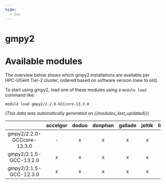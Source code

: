 ```yaml
---
hide:
  - toc
---
```


gmpy2
=====

# Available modules


The overview below shows which gmpy2 installations are available per HPC-UGent Tier-2 cluster, ordered based on software version (new to old).

To start using gmpy2, load one of these modules using a `module load` command like:

```shell
module load gmpy2/2.2.0-GCCcore-13.3.0
```

*(This data was automatically generated on {{modules_last_updated}})*

| |accelgor|doduo|donphan|gallade|joltik|litleo|shinx|
| :---: | :---: | :---: | :---: | :---: | :---: | :---: | :---: |
|gmpy2/2.2.0-GCCcore-13.3.0|-|x|x|x|x|x|x|
|gmpy2/2.1.5-GCC-13.2.0|x|x|x|x|x|x|x|
|gmpy2/2.1.5-GCC-12.3.0|x|x|x|x|x|x|x|
